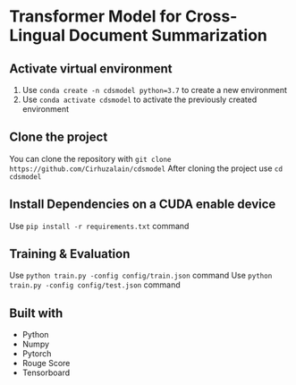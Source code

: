 # Transformer Model for Cross-Lingual Document Summarization

## Activate virtual environment
1. Use `conda create -n cdsmodel python=3.7` to create a new environment
2. Use `conda activate cdsmodel` to activate the previously created environment

## Clone the project
You can clone the repository with `git clone https://github.com/Cirhuzalain/cdsmodel`
After cloning the project use `cd cdsmodel`

## Install Dependencies on a CUDA enable device
Use `pip install -r requirements.txt` command

## Training & Evaluation
Use `python train.py -config config/train.json` command
Use `python train.py -config config/test.json` command

## Built with
* Python
* Numpy
* Pytorch
* Rouge Score
* Tensorboard
